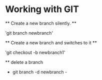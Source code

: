 # Working with GIT

** Create a new branch silently. **

'git branch newbranch'

** Create a new branch and switches to it **

'git checkout -b newbranch1'

** delete a branch

* git branch -d newbranch -